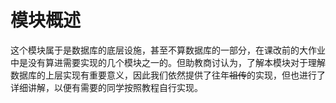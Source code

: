 # 模块概述

这个模块属于是数据库的底层设施，甚至不算数据库的一部分，在课改前的大作业中是没有算进需要实现的几个模块之一的。但助教商讨认为，了解本模块对于理解数据库的上层实现有重要意义，因此我们依然提供了往年~~祖传~~的实现，但也进行了详细讲解，以便有需要的同学按照教程自行实现。